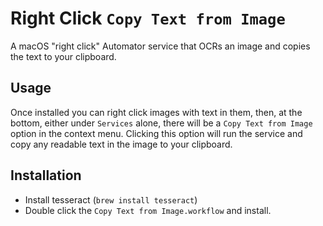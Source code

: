 # Right Click `Copy Text from Image`
A macOS "right click" Automator service that OCRs an image and copies the text to your clipboard.

## Usage
Once installed you can right click images with text in them, then, at the bottom, either under `Services` alone, there will be a `Copy Text from Image` option in the context menu. Clicking this option will run the service and copy any readable text in the image to your clipboard.

## Installation
- Install tesseract (`brew install tesseract`)
- Double click the `Copy Text from Image.workflow` and install.
